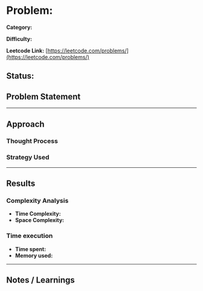 # Problem: 
**Category:** 

**Difficulty:** 

**Leetcode Link:** [https://leetcode.com/problems/](https://leetcode.com/problems/)

**Status:** 
---

## Problem Statement

---
## Approach

### Thought Process


### Strategy Used


---
## Results
### Complexity Analysis
- **Time Complexity:** 
- **Space Complexity:** 

### Time execution
- **Time spent:** 
- **Memory used:** 

---
## Notes / Learnings
